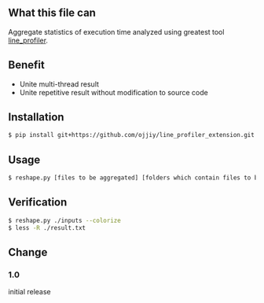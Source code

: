 ## What this file can
Aggregate statistics of execution time analyzed using greatest tool [line_profiler](https://github.com/rkern/line_profiler).

## Benefit
- Unite multi-thread result
- Unite repetitive result without modification to source code

## Installation
```bash
$ pip install git+https://github.com/ojjiy/line_profiler_extension.git
```

## Usage
```bash
$ reshape.py [files to be aggregated] [folders which contain files to be aggregated] [--color]
```

## Verification
```bash
$ reshape.py ./inputs --colorize
$ less -R ./result.txt
```

## Change
### 1.0
initial release
